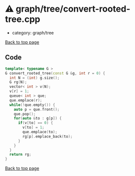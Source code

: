 <!-- mathjax config similar to math.stackexchange -->
<script type="text/javascript" async
  src="https://cdnjs.cloudflare.com/ajax/libs/mathjax/2.7.5/MathJax.js?config=TeX-MML-AM_CHTML">
</script>
<script type="text/x-mathjax-config">
  MathJax.Hub.Config({
    TeX: { equationNumbers: { autoNumber: "AMS" }},
    tex2jax: {
      inlineMath: [ ['$','$'] ],
      processEscapes: true
    },
    "HTML-CSS": { matchFontHeight: false },
    displayAlign: "left",
    displayIndent: "2em"
  });
</script>

<script type="text/javascript" src="https://cdnjs.cloudflare.com/ajax/libs/jquery/3.4.1/jquery.min.js"></script>
<script src="https://cdn.jsdelivr.net/npm/jquery-balloon-js@1.1.2/jquery.balloon.min.js" integrity="sha256-ZEYs9VrgAeNuPvs15E39OsyOJaIkXEEt10fzxJ20+2I=" crossorigin="anonymous"></script>
<script type="text/javascript" src="../../../assets/js/copy-button.js"></script>
<link rel="stylesheet" href="../../../assets/css/copy-button.css" />


# :warning: graph/tree/convert-rooted-tree.cpp
* category: graph/tree


[Back to top page](../../../index.html)



## Code
```cpp
template< typename G >
G convert_rooted_tree(const G &g, int r = 0) {
  int N = (int) g.size();
  G rg(N);
  vector< int > v(N);
  v[r] = 1;
  queue< int > que;
  que.emplace(r);
  while(!que.empty()) {
    auto p = que.front();
    que.pop();
    for(auto &to : g[p]) {
      if(v[to] == 0) {
        v[to] = 1;
        que.emplace(to);
        rg[p].emplace_back(to);
      }
    }
  }
  return rg;
}

```

[Back to top page](../../../index.html)

